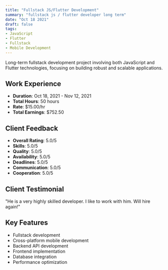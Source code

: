 ```yaml
---
title: "Fullstack JS/Flutter Development"
summary: "fullstack js / flutter developer long term"
date: "Oct 18 2021"
draft: false
tags:
- JavaScript
- Flutter
- Fullstack
- Mobile Development
---
```


Long-term fullstack development project involving both JavaScript and Flutter technologies, focusing on building robust and scalable applications.

## Work Experience
- **Duration**: Oct 18, 2021 - Nov 12, 2021
- **Total Hours**: 50 hours
- **Rate**: $15.00/hr
- **Total Earnings**: $752.50

## Client Feedback
- **Overall Rating**: 5.0/5
- **Skills**: 5.0/5
- **Quality**: 5.0/5
- **Availability**: 5.0/5
- **Deadlines**: 5.0/5
- **Communication**: 5.0/5
- **Cooperation**: 5.0/5

## Client Testimonial
"He is a very highly skilled developer. I like to work with him. Will hire again!"

## Key Features
- Fullstack development
- Cross-platform mobile development
- Backend API development
- Frontend implementation
- Database integration
- Performance optimization 